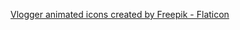 <a href="https://www.flaticon.com/free-animated-icons/vlogger" title="vlogger animated icons">Vlogger animated icons created by Freepik - Flaticon</a>